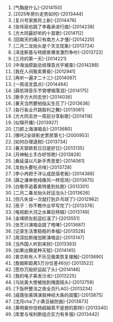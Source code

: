 
1. [气胸是什么]-[2014150]
1. [2025年房价走势如何]-[2013444]
1. [复兴号家族将上新]-[2014476]
1. [张伟丽也跳了李羲承进行曲]-[2014238]
1. [方大同最好听的十首歌]-[2014112]
1. [回南天的痛只有南方人才懂]-[2014220]
1. [二月二龙抬头是个天文现象]-[2013724]
1. [泽连斯基与特朗普爆发激烈争吵]-[2013722]
1. [三月的第一天]-[2014221]
1. [中海油原副总经理袁光宇被查]-[2014288]
1. [我在人间贩卖黄昏]-[2012941]
1. [再听一遍才二十三]-[2014087]
1. [一周谣言盘点]-[2014484]
1. [薛凯琪音乐节曾哽咽落泪]-[2014175]
1. [歌手方大同去世]-[2014036]
1. [春天当然要拍指尖生花了]-[2013636]
1. [各行各业开跳胜利之舞]-[2013081]
1. [方大同去世一周前分享新歌]-[2014118]
1. [似锦开播]-[2013927]
1. [刀郎上海演唱会]-[2013680]
1. [哪吒2全球影史票房第七]-[2000953]
1. [如何办理退税]-[2013734]
1. [春天穿欧若日日是好日]-[2013135]
1. [月神粘土手办好惊艳]-[2013828]
1. [桑延温以凡新手秀恩爱]-[2014061]
1. [龙抬头要吃点啥]-[2013728]
1. [李小冉把于洋认成民宿老板]-[2014388]
1. [薛之谦单依纯像风一样现场]-[2013675]
1. [白敬亭追着奥特曼到处跑]-[2013301]
1. [二月二春龙抬头好运当头]-[2013626]
1. [但凡失误一次就打到乒乓球了]-[2012962]
1. [孩子：你不教作业早写完了]-[2013376]
1. [电视剧大河之水幕后特辑]-[2013749]
1. [金靖把左航逗红温了]-[2013551]
1. [张艺兴演唱会跳了咆哮]-[2013687]
1. [记录生活里稳稳的幸福]-[2013528]
1. [周深拉斯维加斯演唱会]-[2013147]
1. [当外国人听到来财]-[2013363]
1. [如果出糗是种天赋]-[2014145]
1. [普京称有人不乐见俄美恢复接触]-[2013690]
1. [詹姆斯距离5万分仅差46分]-[2013522]
1. [愿你万般好运起了头]-[2014146]
1. [我的电子美发沙龙]-[2013225]
1. [乌驻美大使被拍到掩面摇头]-[2013759]
1. [下饭杯整活之夜全员FLAG]-[2013234]
1. [戚薇张美琪演我神经大条的闺蜜]-[2013875]
1. [沈月cha了小黄豆破防曲]-[2013673]
1. [黄明昊你信杨超越真不是想的那样]-[2013340]
1. [库里与埃利斯组合实力有多强]-[2013442]